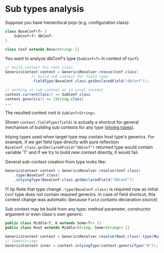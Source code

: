 # Sub types analysis

Suppose you have hierarchical pojo (e.g. configuration class):

```java
class BaseConf<T> {
    SubConf<T> dbConf;
}

class Conf extends Base<String> {}
```

You want to analyze dbConf's type (`SubConf<T>` in context of `Conf`):

```java
// build context for root class
GenericsContext context = GenericsResolver.resove(Conf.class)
            // build sub context for field type
            .fieldType(BaseConf.class.getDeclaredField("dbConf"));

// working in sub context as in usual context
context.currentClass() == SubConf.class
context.generics() == [String.class]
...
```

The resulted context root is `SubConf<String>`.

Shown `context.fieldType(field)` is actually a shortcut for general mechanism of building 
sub contexts for any type ([inlying types](../guide/inlying.md)).

Inlying types used when target type may contain host type's generics.
For example, if we get field type directly with pure reflection `BaseConf.class.getDeclaredField("dbConf")`
returned type would contain variable 'T' and if we try to build new context directly, it would fail.

General sub-context creation from type looks like:

```java
GenericsContext context = GenericsResolver.resolve(Conf.class)
    .type(BaseConf.class)
    .inlyingType(BaseConf.class.getDeclaredField("dbConf"))
```

!!! tip
    Note that type change `.type(BaseConf.class)` is required now as initial 
    `Conf` type does not contain required generics. In case of field shortcut, 
    this context change was automatic (because `Field` contains declaration source)
    
Sub context may be build from any type: method parameter, constructor argument or even class's own generic:

```java
public class Middle<T, K extends Some<T>> {}
public class Root extends Middle<String, Some<String>> {}

GenericsContext context = GenericsResolver.resolve(Root.class).type(Middle.class);
// Some<String> 
GenericsContext inner = context.inlyingType(context.genericType("K"));
```